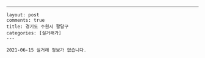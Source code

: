 ---
    layout: post
    comments: true
    title: 경기도 수원시 팔달구
    categories: [실거래가]
    ---

    2021-06-15 실거래 정보가 없습니다.

    